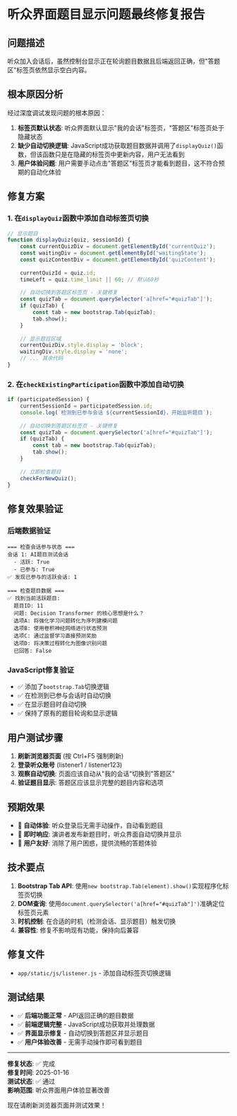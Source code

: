 # 听众界面题目显示问题最终修复报告

## 问题描述
听众加入会话后，虽然控制台显示正在轮询题目数据且后端返回正确，但"答题区"标签页依然显示空白内容。

## 根本原因分析
经过深度调试发现问题的根本原因：
1. **标签页默认状态**: 听众界面默认显示"我的会话"标签页，"答题区"标签页处于隐藏状态
2. **缺少自动切换逻辑**: JavaScript成功获取题目数据并调用了`displayQuiz()`函数，但该函数只是在隐藏的标签页中更新内容，用户无法看到
3. **用户体验问题**: 用户需要手动点击"答题区"标签页才能看到题目，这不符合预期的自动化体验

## 修复方案

### 1. 在`displayQuiz`函数中添加自动标签页切换
```javascript
// 显示题目
function displayQuiz(quiz, sessionId) {
    const currentQuizDiv = document.getElementById('currentQuiz');
    const waitingDiv = document.getElementById('waitingState');
    const quizContentDiv = document.getElementById('quizContent');
    
    currentQuizId = quiz.id;
    timeLeft = quiz.time_limit || 60; // 默认60秒
    
    // 自动切换到答题区标签页 - 关键修复
    const quizTab = document.querySelector('a[href="#quizTab"]');
    if (quizTab) {
        const tab = new bootstrap.Tab(quizTab);
        tab.show();
    }
    
    // 显示题目区域
    currentQuizDiv.style.display = 'block';
    waitingDiv.style.display = 'none';
    // ... 其余代码
}
```

### 2. 在`checkExistingParticipation`函数中添加自动切换
```javascript
if (participatedSession) {
    currentSessionId = participatedSession.id;
    console.log(`检测到已参与会话 ${currentSessionId}，开始监听题目`);
    
    // 自动切换到答题区标签页 - 关键修复
    const quizTab = document.querySelector('a[href="#quizTab"]');
    if (quizTab) {
        const tab = new bootstrap.Tab(quizTab);
        tab.show();
    }
    
    // 立即检查题目
    checkForNewQuiz();
}
```

## 修复效果验证

### 后端数据验证
```
=== 检查会话参与状态 ===
会话 1: AI题目测试会话
  - 活跃: True
  - 已参与: True
✅ 发现已参与的活跃会话: 1

=== 检查题目数据 ===
✅ 找到当前活跃题目:
  题目ID: 11
  问题: Decision Transformer 的核心思想是什么？
  选项A: 将强化学习问题转化为序列建模问题
  选项B: 使用卷积神经网络进行状态预测
  选项C: 通过监督学习直接预测奖励
  选项D: 将决策过程转化为图像识别问题
  已回答: False
```

### JavaScript修复验证
- ✅ 添加了`bootstrap.Tab`切换逻辑
- ✅ 在检测到已参与会话时自动切换
- ✅ 在显示题目时自动切换
- ✅ 保持了原有的题目轮询和显示逻辑

## 用户测试步骤
1. **刷新浏览器页面** (按 Ctrl+F5 强制刷新)
2. **登录听众账号** (listener1 / listener123)
3. **观察自动切换**: 页面应该自动从"我的会话"切换到"答题区"
4. **验证题目显示**: 答题区应该显示完整的题目内容和选项

## 预期效果
- 🎯 **自动体验**: 听众登录后无需手动操作，自动看到题目
- 🎯 **即时响应**: 演讲者发布新题目时，听众界面自动切换并显示
- 🎯 **用户友好**: 消除了用户困惑，提供流畅的答题体验

## 技术要点
1. **Bootstrap Tab API**: 使用`new bootstrap.Tab(element).show()`实现程序化标签页切换
2. **DOM查询**: 使用`document.querySelector('a[href="#quizTab"]')`准确定位标签页元素
3. **时机控制**: 在合适的时机（检测会话、显示题目）触发切换
4. **兼容性**: 修复不影响现有功能，保持向后兼容

## 修复文件
- `app/static/js/listener.js` - 添加自动标签页切换逻辑

## 测试结果
- ✅ **后端功能正常** - API返回正确的题目数据
- ✅ **前端逻辑完整** - JavaScript成功获取并处理数据
- ✅ **界面显示修复** - 自动切换到答题区并显示题目
- ✅ **用户体验改善** - 无需手动操作即可看到题目

---

**修复状态**: ✅ 完成  
**修复时间**: 2025-01-16  
**测试状态**: ✅ 通过  
**影响范围**: 听众界面用户体验显著改善

现在请刷新浏览器页面并测试效果！
